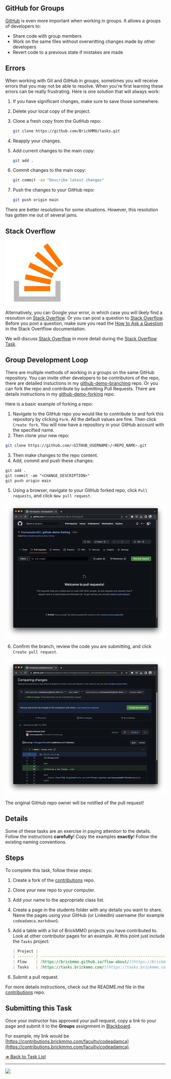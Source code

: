 <style>@import url("//readme.codeadam.ca/readme.css");</style>

## GitHub for Groups

[GitHub](https://github.com/) is even more important when working in groups. It allows a groups of developers to:

- Share code with group members
- Work on the same files without overwritting changes made by other developers
- Revert code to a previous state if mistakes are made

## Errors

When working with Git and GitHub in groups, sometimes you will receive errors that you may not be able to resolve. When you're first learning these errors can be really frustrating. Here is one solution that will always work:

1. If you have significant changes, make sure to save those somewhere.
2. Delete your local copy of the project.
3. Clone a fresh copy from the GutHub repo:

   ```sh
   git clone https://github.com/BrickMMO/tasks.git
   ```

4. Reapply your changes.
5. Add current changes to the main copy:

   ```sh
   git add .
   ```

6. Commit changes to the main copy:

   ```sh
   git commit -am "Describe latest changes"
   ```

7. Push the changes to your GitHub repo:

   ```sh
   git push origin main
   ```

There are better resolutions for some situations. However, this resolution has gotten me out of several jams.

## Stack Overflow

![Stack Overflow](images/logo-stack-overflow.png)

Alternatively, you can Google your error, in which case you will likely find a resoution on [Stack Overflow](https://stackoverflow.com/). Or you can post a question to [Stack Overflow](https://stackoverflow.com/). Before you post a question, make sure you read the [How to Ask a Question](https://stackoverflow.com/help/how-to-ask) in the Stack Overtflow documentation.

We will discuss [Stack Overflow](https://stackoverflow.com/) in more detail during the [Stack Overflow Task](stack-overflow).

## Group Development Loop

There are multiple methods of working in a groups on the same GitHub repository. You can invite other developers to be contributors of the repo, there are detailed instuctions in my [github-demo-branching](https://github.com/codeadamca/github-demo-branching) repo. Or you can fork the repo and contribute by submitting Pull Requests. There are details instructions in my [github-demo-forking](https://github.com/codeadamca/github-demo-forking) repo.

Here is a basic example of forking a repo:

1. Navigate to the GitHub repo you would like to contribute to and fork this repository by clicking `Fork`. All the default values are fine. Then click `Create fork`. You will now have a repository in your GitHub account with the specified name.
2. Then clone your new repo:

```sh
git clone https://github.com/<GITHUB_USERNAME>/<REPO_NAME>.git
```

3. Then make changes to the repo content.
4. Add, commit and push these changes:

```
git add .
git commit -am "<CHANGE_DESCRIPTION>"
git push origin main
```

5. Using a browser, navigate to your GitHub forked repo, click `Pull requests`, and click `New pull request`.

![New Pull Request](images/screenshot-pull-request.png)

6. Confirm the branch, review the code you are submitting, and click `Create pull request`.

![Submit Pull Request](images/screenshot-pull-submit.png)

The original GitHub repo owner will be notified of the pull request!

## Details

Some of these tasks are an exercise in paying attention to the details. Follow the instructions **carefully**! Copy the examples **exactly**! Follow the existing naming conventions.

## Steps

To complete this task, follow these steps:

1. Create a fork of the [contributions](https://github.com/BrickMMO/contributions) repo.
2. Clone your new repo to your computer.
3. Add your name to the appropriate class list.
4. Create a page in the students folder with any details you want to share. Name the pages using your GitHub (or LinkedIn) username (for example `codeadamca.markdown`).
5. Add a table with a list of BrickMMO projects you have contributed to. Look at other contributor pages for an example. At this point just include the `Tasks` project:

   ```markdown
   | Project |                                                                                  |
   | ------- | -------------------------------------------------------------------------------- |
   | Flow    | [https://brickmmo.github.io/flow-about/](https://brickmmo.github.io/flow-about/) |
   | Tasks   | [https://tasks.brickmmo.com/](https://tasks.brickmmo.com/)                       |
   ```

6. Submit a pull request.

For more details instructions, check out the README.md file in the [contributions](https://github.com/BrickMMO/contributions) repo.

## Submitting this Task

Once your instructor has approved your pull request, copy a link to your page and submit it to the **Groups** assignment in [Blackboard](https://learn.humber.ca/).

For example, my link would be [https://contributions.brickmmo.com/faculty/codeadamca](https://contributions.brickmmo.com/faculty/codeadamca).

[&#10132; Back to Task List](/)

---

<a href="https://brickmmo.com">
<img src="https://brickmmo.com/images/brickmmo-logo-horizontal.jpg" width="100">
</a>
